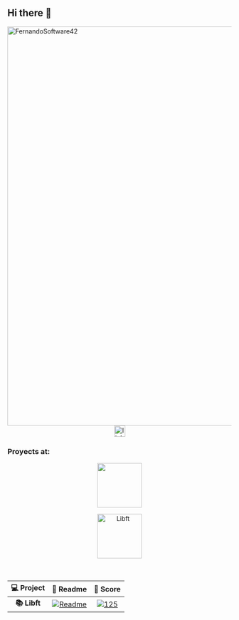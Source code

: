 ## Hi there 👋

<!--
**fernandoalonsoo/fernandoalonsoo** is a ✨ _special_ ✨ repository because its `README.md` (this file) appears on your GitHub profile.

Here are some ideas to get you started:

- 🔭 I’m currently working on ...
- 🌱 I’m currently learning ...
- 👯 I’m looking to collaborate on ...
- 🤔 I’m looking for help with ...
- 💬 Ask me about ...
- 📫 How to reach me: ...
- 😄 Pronouns: ...
- ⚡ Fun fact: ...
-->

<img width="896" alt="FernandoSoftware42" src="https://github.com/user-attachments/assets/bc200a7b-50b9-4710-9f6a-2975faa85874">

<div align="center">
  <a href="https://www.linkedin.com/in/fernandoalonsoo/" target="_blank">
    <img src="https://img.shields.io/static/v1?message=LinkedIn&logo=linkedin&label=&color=0077B5&logoColor=white&labelColor=&style=for-the-badge" height="25" alt="linkedin logo"  />
  </a>

<h3 align="left">Proyects at:</h3>
<p align="center"><a href="https://www.42madrid.com/" target="_blank"><img height="100" src="https://user-images.githubusercontent.com/123759990/222996320-ba730dc4-b0dc-4f5c-aabd-d077e3b2b638.png""></a></p>
<div align="center" style="display: inline_block">
  <a href="https://github.com/fernandoalonsoo/libft" target="_blank">
    <img align="center" alt="Libft"  height="100" src="https://user-images.githubusercontent.com/123759990/222992943-816974fc-0048-4e9d-a50f-ddece0633b42.png">
  </a>
</div>

<td style="border: none;">

<br>
<br>

| 💻 Project | 📝 Readme | 💯 Score |
|:------:|:-------:|:------------------:|
| **📚 Libft** | [![Readme](https://img.shields.io/badge/Libft-0077B5)](https://github.com/fernandoalonsoo/libft) | [![125](https://img.shields.io/badge/125-2ea44f)]() |
</td>
